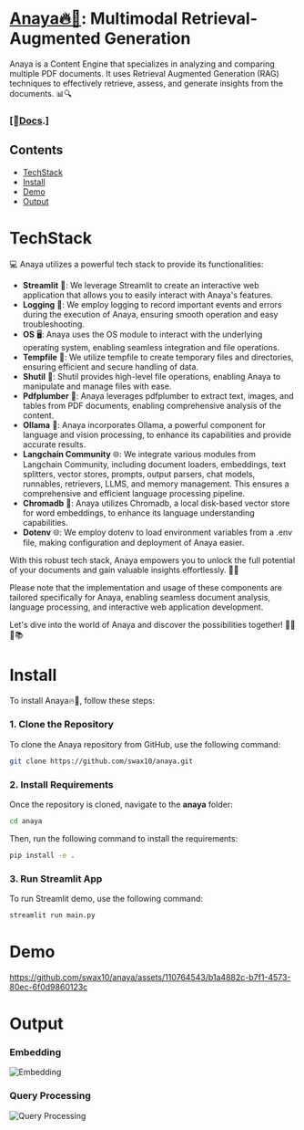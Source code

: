 # [Anaya🔥📑](https://swax10.github.io/anaya/): Multimodal Retrieval-Augmented Generation

Anaya is a Content Engine that specializes in analyzing and comparing multiple PDF documents. It uses Retrieval Augmented Generation (RAG) techniques to effectively retrieve, assess, and generate insights from the documents. 📊🔍

### [📄[Docs](https://swax10.github.io/anaya/docs/introduction).]

## Contents
- [TechStack](#techstack)
- [Install](#install)
- [Demo](#demo)
- [Output](#output)

# TechStack
💻 
Anaya utilizes a powerful tech stack to provide its functionalities:

- **Streamlit** 🌈: We leverage Streamlit to create an interactive web application that allows you to easily interact with Anaya's features.
- **Logging** 📝: We employ logging to record important events and errors during the execution of Anaya, ensuring smooth operation and easy troubleshooting.
- **OS** 🖥️: Anaya uses the OS module to interact with the underlying operating system, enabling seamless integration and file operations.
- **Tempfile** 📂: We utilize tempfile to create temporary files and directories, ensuring efficient and secure handling of data.
- **Shutil** 📁: Shutil provides high-level file operations, enabling Anaya to manipulate and manage files with ease.
- **Pdfplumber** 📄: Anaya leverages pdfplumber to extract text, images, and tables from PDF documents, enabling comprehensive analysis of the content.
- **Ollama** 🦙: Anaya incorporates Ollama, a powerful component for language and vision processing, to enhance its capabilities and provide accurate results.
- **Langchain Community** 🌐: We integrate various modules from Langchain Community, including document loaders, embeddings, text splitters, vector stores, prompts, output parsers, chat models, runnables, retrievers, LLMS, and memory management. This ensures a comprehensive and efficient language processing pipeline.
- **Chromadb** 🌈: Anaya utilizes Chromadb, a local disk-based vector store for word embeddings, to enhance its language understanding capabilities.
- **Dotenv** 🌐: We employ dotenv to load environment variables from a .env file, making configuration and deployment of Anaya easier.

With this robust tech stack, Anaya empowers you to unlock the full potential of your documents and gain valuable insights effortlessly. 🚀✨

Please note that the implementation and usage of these components are tailored specifically for Anaya, enabling seamless document analysis, language processing, and interactive web application development.

Let's dive into the world of Anaya and discover the possibilities together! 🌟💡🔎📚

# Install
To install Anaya🔥📑, follow these steps:

### 1. Clone the Repository
To clone the Anaya repository from GitHub, use the following command:
```bash
git clone https://github.com/swax10/anaya.git
```

### 2. Install Requirements
Once the repository is cloned, navigate to the **anaya** folder:
```bash
cd anaya
```
Then, run the following command to install the requirements:
```bash
pip install -e .
```

### 3. Run Streamlit App
To run Streamlit demo, use the following command:
```bash
streamlit run main.py
```
# Demo
https://github.com/swax10/anaya/assets/110764543/b1a4882c-b7f1-4573-80ec-6f0d9860123c

# Output
### Embedding
![Embedding](https://github.com/swax10/anaya/assets/110764543/ad2625b3-bab1-485a-b2b8-9ed8d304a830)

### Query Processing
![Query Processing](https://github.com/swax10/anaya/assets/110764543/33840a8f-1649-48b2-9bd0-770648d4f853)